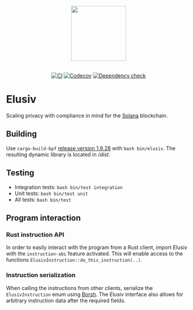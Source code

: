 <div align="center">
    <img src="https://github.com/elusiv-privacy/.github/blob/main/profile/elusiv.svg" width="150"/>
</div>

<br/>

<div align="center">

[![CI](https://github.com/elusiv-privacy/elusiv/actions/workflows/test.yaml/badge.svg)](https://github.com/elusiv-privacy/elusiv/actions/workflows/test.yaml)
[![Codecov](https://codecov.io/gh/elusiv-privacy/elusiv/branch/master/graph/badge.svg?token=E6EBAGCE0M)](https://codecov.io/gh/elusiv-privacy/elusiv)
[![Dependency check](https://github.com/elusiv-privacy/elusiv/actions/workflows/audit.yaml/badge.svg)](https://github.com/elusiv-privacy/elusiv/actions/workflows/audit.yaml)

</div>

# Elusiv
Scaling privacy with compliance in mind for the [Solana](https://github.com/solana-labs/solana) blockchain.

## Building
Use `cargo-build-bpf` [release version 1.9.28](https://github.com/solana-labs/solana/releases/tag/v1.9.28) with `bash bin/elusiv`.
The resulting dynamic library is located in _/dist_.

## Testing
- Integration tests: `bash bin/test integration`
- Unit tests: `bash bin/test unit`
- All tests: `bash bin/test`

## Program interaction
### Rust instruction API
In order to easily interact with the program from a Rust client, import Elusiv with the `instruction-abi` feature activated.
This will enable access to the functions `ElusivInstruction::do_this_instruction(..)`.

### Instruction serialization
When calling the instructions from other clients, serialize the `ElusivInstruction` enum using [Borsh](https://docs.rs/borsh/latest/borsh/).
The Elusiv interface also allows for arbitrary instruction data after the required fields.